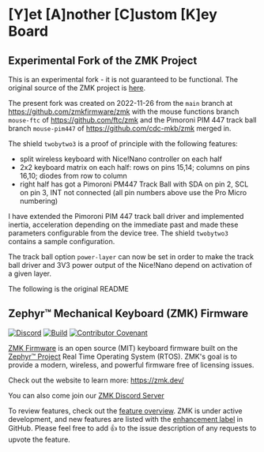 # [Y]et [A]nother [C]ustom [K]ey Board

## Experimental Fork of the ZMK Project

This is an experimental fork - it is not guaranteed to be functional. The original source of the ZMK project is
[here](https://www.github.com/zmkfirmware/zmk).

The present fork was created on 2022-11-26 from the `main` branch at https://github.com/zmkfirmware/zmk with the mouse
functions branch `mouse-ftc` of https://github.com/ftc/zmk and the Pimoroni PIM 447 track ball branch `mouse-pim447` of
https://github.com/cdc-mkb/zmk merged in.

The shield `twobytwo3` is a proof of principle with the following features:

* split wireless keyboard with Nice!Nano controller on each half
* 2x2 keyboard matrix on each half: rows on pins 15,14; columns on pins 16,10; diodes from row to column
* right half has got a Pimoroni PM447 Track Ball with SDA on pin 2, SCL on pin 3, INT not connected (all pin numbers
  above use the Pro Micro numbering)

I have extended the Pimoroni PIM 447 track ball driver and implemented inertia, acceleration depending on the immediate
past and made these parameters configurable from the device tree. The shield `twobytwo3` contains a sample
configuration.

The track ball option `power-layer` can now be set in order to make the track ball driver and 3V3 power output of the
Nice!Nano depend on activation of a given layer.

The following is the original README

## Zephyr™ Mechanical Keyboard (ZMK) Firmware

[![Discord](https://img.shields.io/discord/719497620560543766)](https://zmk.dev/community/discord/invite)
[![Build](https://github.com/zmkfirmware/zmk/workflows/Build/badge.svg)](https://github.com/zmkfirmware/zmk/actions)
[![Contributor Covenant](https://img.shields.io/badge/Contributor%20Covenant-v2.0%20adopted-ff69b4.svg)](CODE_OF_CONDUCT.md)

[ZMK Firmware](https://zmk.dev/) is an open source (MIT) keyboard firmware built on the [Zephyr™ Project](https://www.zephyrproject.org/) Real Time Operating System (RTOS). ZMK's goal is to provide a modern, wireless, and powerful firmware free of licensing issues.

Check out the website to learn more: https://zmk.dev/

You can also come join our [ZMK Discord Server](https://zmk.dev/community/discord/invite)

To review features, check out the [feature overview](https://zmk.dev/docs/). ZMK is under active development, and new features are listed with the [enhancement label](https://github.com/zmkfirmware/zmk/issues?q=is%3Aissue+is%3Aopen+label%3Aenhancement) in GitHub. Please feel free to add 👍 to the issue description of any requests to upvote the feature.
